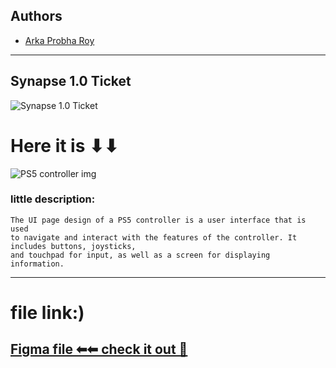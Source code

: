 ## Authors 

* [Arka Probha Roy](https://github.com/Arkapro1)
---
## Synapse 1.0 Ticket

![Synapse 1.0 Ticket](https://raw.githubusercontent.com/Arkapro1/UI-UX-DESIGN/main/PS5-controller-UI_design/images/Arkaprabha.png)

# Here it is ⬇⬇

![PS5 controller img](https://raw.githubusercontent.com/Arkapro1/UI-UX-DESIGN/main/PS5-controller-UI_design/images/main%20graphics.png)

### little description:

```
The UI page design of a PS5 controller is a user interface that is used
to navigate and interact with the features of the controller. It includes buttons, joysticks, 
and touchpad for input, as well as a screen for displaying information.
```
*** 
# file link:)
## [Figma file ⬅⬅ check it out 🧠](https://www.figma.com/file/D8A1Rkg33MMw2rNMY5fV9K/practices-%E2%9C%A8?node-id=17%3A2&t=h6hGN8TldENEsyAk-0)
